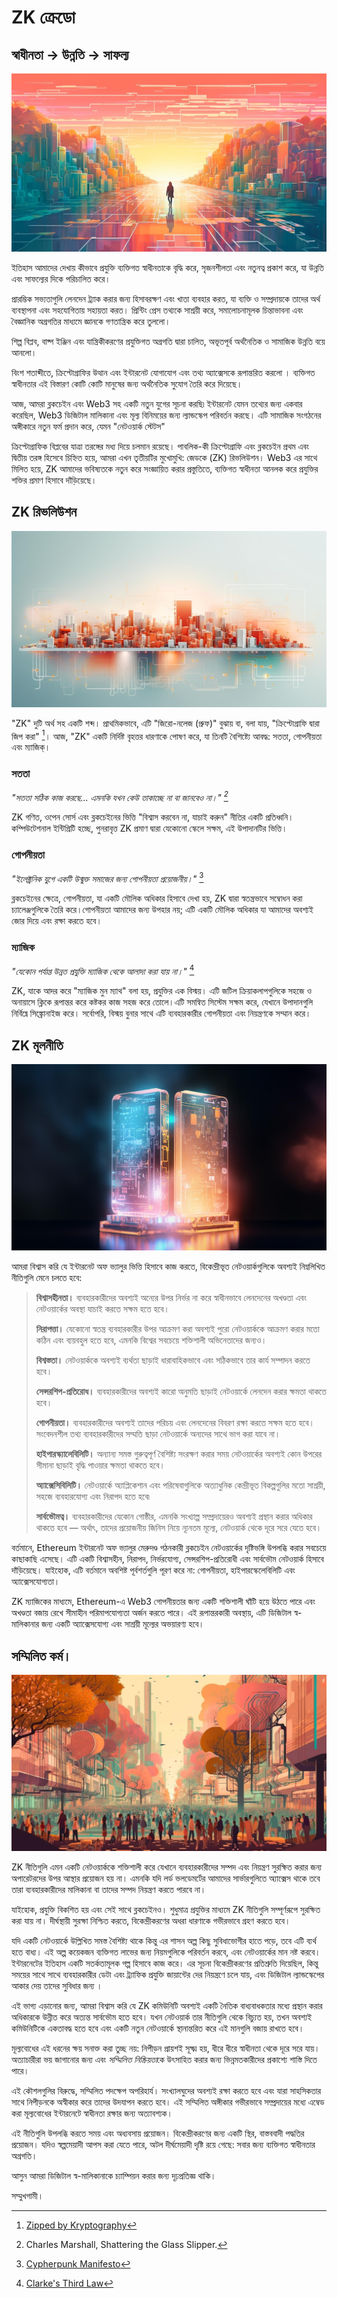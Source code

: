 # ZK ক্রেডো

## স্বাধীনতা → উন্নতি → সাফল্য

![স্বাধীনতা → উন্নতি → সাফল্য](freedom-progress-prosperity.jpeg)

ইতিহাস আমাদের দেখায় কীভাবে প্রযুক্তি ব্যক্তিগত স্বাধীনতাকে বৃদ্ধি করে, সৃজনশীলতা এবং নতুনত্ব প্রকাশ করে, যা উন্নতি এবং সাফল্যের দিকে পরিচালিত করে।

প্রারম্ভিক সভ্যতাগুলি লেনদেন ট্র্যাক করার জন্য হিসাবরক্ষণ এবং খাতা ব্যবহার করত, যা ব্যক্তি ও সম্প্রদায়কে তাদের অর্থ ব্যবস্থাপনা এবং সহযোগিতায় সহায়তা করত। প্রিন্টিং প্রেস তথ্যকে সাশ্রয়ী করে, সমালোচনামূলক চিন্তাভাবনা এবং বৈজ্ঞানিক অগ্রগতির মাধ্যমে জ্ঞানকে গণতান্ত্রিক করে  তুললো।

শিল্প বিপ্লব, বাষ্প ইঞ্জিন এবং যান্ত্রিকীকরণের প্রযুক্তিগত অগ্রগতি দ্বারা চালিত, অভূতপূর্ব অর্থনৈতিক ও সামাজিক উন্নতি বয়ে আনলো।

বিংশ শতাব্দীতে, ক্রিপ্টোগ্রাফির উত্থান এবং ইন্টারনেট যোগাযোগ এবং তথ্য অ্যাক্সেসকে রূপান্তরিত করলো । ব্যক্তিগত স্বাধীনতার এই  বিস্তারণ কোটি কোটি মানুষের জন্য অর্থনৈতিক সুযোগ তৈরি করে দিয়েছে।

আজ, আমরা ব্লকচেইন এবং Web3 সহ একটি নতুন যুগের সূচনা করছি৷ ইন্টারনেট যেমন তথ্যের জন্য একবার করেছিল, Web3 ডিজিটাল মালিকানা এবং মূল্য বিনিময়ের জন্য ল্যান্ডস্কেপ পরিবর্তন করছে। এটি সামাজিক সংগঠনের অঙ্গীকারে নতুন ফর্ম  প্রদান করে, যেমন "নেটওয়ার্ক স্টেটস" 

ক্রিপ্টোগ্রাফিক বিপ্লবের যাত্রা তরঙ্গের মধ্য দিয়ে চলমান রয়েছে। পাবলিক-কী ক্রিপ্টোগ্রাফি এবং ব্লকচেইন প্রথম এবং দ্বিতীয় তরঙ্গ হিসেবে চিহ্নিত হয়ে, আমরা এখন তৃতীয়টির মুখোমুখি: জেডকে (ZK) রিভলিউশন। Web3 এর সাথে মিলিত হয়ে, ZK আমাদের ভবিষ্যতকে নতুন করে সংজ্ঞায়িত করার প্রস্তুতিতে, ব্যক্তিগত স্বাধীনতা আনলক করে প্রযুক্তির শক্তির প্রমাণ হিসাবে দাঁড়িয়েছে।

## ZK রিভলিউশন

![ZK রিভলিউশন](zk-revolution.jpeg)

"ZK" দুটি অর্থ সহ একটি শব্দ। প্রাথমিকভাবে, এটি "জিরো-নলেজ (প্রুফ)" বুঝায় বা, বলা যায়, "ক্রিপ্টোগ্রাফি দ্বারা জিপ করা" [^2]। আজ, "ZK" একটি নির্দিষ্ট বৃহত্তর ধারণাকে পোষণ  করে, যা তিনটি বৈশিষ্ট্যে আবদ্ধ: সততা, গোপনীয়তা এবং ম্যাজিক্।

### সততা

*"সততা সঠিক কাজ করছে... এমনকি যখন কেউ তাকাচ্ছে না বা জানবেও না।" [^3]*

ZK গণিত, ওপেন সোর্স এবং ব্লকচেইনের ভিত্তি "বিশ্বাস করবেন না, যাচাই করুন" নীতির একটি প্রতিধ্বনি। কম্পিউটেশনাল ইন্টিগ্রিটি হচ্ছে, পুনরাবৃত্ত ZK প্রমাণ দ্বারা যেকোনো স্কেলে সক্ষম, এই উপাদানটির ভিত্তি।

### গোপনীয়তা

*"ইলেক্ট্রনিক যুগে একটি উন্মুক্ত সমাজের জন্য গোপনীয়তা প্রয়োজনীয়।"* [^4]

ব্লকচেইনের ক্ষেত্রে, গোপনীয়তা, যা একটি মৌলিক অধিকার হিসাবে দেখা হয়, ZK দ্বারা স্বতন্ত্রভাবে সম্বোধন করা চ্যালেঞ্জগুলিকে তৈরি করে।গোপনীয়তা আমাদের জন্য উপহার নয়; এটি একটি মৌলিক অধিকার যা আমাদের অবশ্যই জোর দিয়ে এবং রক্ষা করতে হবে।

### ম্যাজিক

*"যেকোন পর্যাপ্ত উন্নত প্রযুক্তি ম্যাজিক থেকে আলাদা করা যায় না।"* [^5]

ZK, যাকে আদর করে "ম্যাজিক মুন ম্যাথ" বলা হয়, প্রযুক্তির এক বিস্ময়। এটি জটিল ক্রিয়াকলাপগুলিকে সহজে ও অনায়াসে ক্লিকে রূপান্তর করে কষ্টকর কাজ সহজ করে তোলে।এটি সমন্বিত সিস্টেম সক্ষম করে, যেখানে উপাদানগুলি নির্বিঘ্নে সিঙ্ক্রোনাইজ করে। সর্বোপরি, বিস্ময় বুনার সাথে এটি ব্যবহারকারীর গোপনীয়তা এবং নিয়ন্ত্রণকে সম্মান করে।

## ZK মূলনীতি

![ZK মূলনীতি](zk-principles.jpeg)

আমরা বিশ্বাস করি যে ইন্টারনেট অফ ভ্যালুর ভিত্তি হিসাবে কাজ করতে, বিকেন্দ্রীভূত নেটওয়ার্কগুলিকে অবশ্যই নিম্নলিখিত নীতিগুলি মেনে চলতে হবে:

> **বিশ্বাসহীনতা।** ব্যবহারকারীদের অবশ্যই অন্যের উপর নির্ভর না করে স্বাধীনভাবে লেনদেনের অখণ্ডতা এবং নেটওয়ার্কের অবস্থা যাচাই করতে সক্ষম হতে হবে।
>
> **নিরাপত্তা।** যেকোনো স্বতন্ত্র ব্যবহারকারীর উপর আক্রমণ করা অবশ্যই পুরো নেটওয়ার্ককে আক্রমণ করার মতো কঠিন এবং ব্যয়বহুল হতে হবে, এমনকি বিশ্বের সবচেয়ে শক্তিশালী অভিনেতাদের জন্যও।
>
> **বিশ্বস্ততা।** নেটওয়ার্ককে অবশ্যই ব্যর্থতা ছাড়াই ধারাবাহিকভাবে এবং সঠিকভাবে তার কার্য সম্পাদন করতে হবে।
>
> **সেন্সরশিপ-প্রতিরোধ।** ব্যবহারকারীদের অবশ্যই কারো অনুমতি ছাড়াই নেটওয়ার্কে লেনদেন করার ক্ষমতা থাকতে হবে।
>
> **গোপনীয়তা।** ব্যবহারকারীদের অবশ্যই তাদের পরিচয় এবং লেনদেনের বিবরণ রক্ষা করতে সক্ষম হতে হবে। সংবেদনশীল তথ্য ব্যবহারকারীদের সম্মতি ছাড়া নেটওয়ার্কে অন্যদের সাথে ভাগ করা যাবে না।
>
> **হাইপারস্ক্যালেবিলিটি।** অন্যান্য সমস্ত গুরুত্বপূর্ণ বৈশিষ্ট্য সংরক্ষণ করার সময় নেটওয়ার্কের অবশ্যই কোন উপরের সীমানা ছাড়াই বৃদ্ধি পাওয়ার ক্ষমতা থাকতে হবে।
>
> **অ্যাক্সেসিবিলিটি।** নেটওয়ার্কে অ্যাপ্লিকেশান এবং পরিষেবাগুলিকে অত্যাধুনিক কেন্দ্রীভূত বিকল্পগুলির মতো সাশ্রয়ী, সহজে ব্যবহারযোগ্য এবং নিরাপদ হতে হবে৷
>
> **সার্বভৌমত্ব।** ব্যবহারকারীদের যেকোন গোষ্ঠীর, এমনকি সংখ্যাল্প সম্প্রদায়েরও অবশ্যই প্রস্থান করার অধিকার থাকতে হবে — অর্থাৎ, তাদের প্রয়োজনীয় জিনিস নিয়ে ন্যূনতম মূল্যে, নেটওয়ার্ক থেকে দূরে সরে যেতে হবে।

বর্তমানে, Ethereum ইন্টারনেট অফ ভ্যালুর মেরুদণ্ড গঠনকারী ব্লকচেইন নেটওয়ার্কের দৃষ্টিভঙ্গি উপলব্ধি করার সবচেয়ে কাছাকাছি এসেছে। এটি একটি বিশ্বাসহীন, নিরাপদ, নির্ভরযোগ্য, সেন্সরশিপ-প্রতিরোধী এবং সার্বভৌম নেটওয়ার্ক হিসাবে দাঁড়িয়েছে। যাইহোক, এটি বর্তমানে অবশিষ্ট পূর্বশর্তগুলি পূরণ করে না: গোপনীয়তা, হাইপারস্কেলেবিলিটি এবং অ্যাক্সেসযোগ্যতা।

ZK ম্যাজিকের মাধ্যমে, Ethereum-এ Web3 গোপনীয়তার জন্য একটি শক্তিশালী ঘাঁটি হয়ে উঠতে পারে এবং অখণ্ডতা বজায় রেখে সীমাহীন পরিমাপযোগ্যতা অর্জন করতে পারে। এই রূপান্তরকারী অবস্থায়, এটি ডিজিটাল স্ব-মালিকানার জন্য একটি অ্যাক্সেসযোগ্য এবং সাশ্রয়ী মূল্যের অভয়ারণ্য হবে।

## সম্মিলিত কর্ম।

![দ্য কালেক্টিভ অ্যাকশন](the-collective-action.jpeg)

ZK নীতিগুলি এমন একটি নেটওয়ার্ককে শক্তিশালী করে যেখানে ব্যবহারকারীদের সম্পদ এবং নিয়ন্ত্রণ সুরক্ষিত করার জন্য অপারেটরদের উপর আস্থার প্রয়োজন হয় না। এমনকি যদি লর্ড ভলডেমর্টের আমাদের সার্ভারগুলিতে অ্যাক্সেস থাকে তবে তারা ব্যবহারকারীদের মালিকানা বা তাদের সম্পদ নিয়ন্ত্রণ করতে পারবে না।

যাইহোক, প্রযুক্তি বিকশিত হয় এবং সেই সাথে ব্লকচেইনও। শুধুমাত্র প্রযুক্তির মাধ্যমে ZK নীতিগুলি সম্পূর্ণরূপে সুরক্ষিত করা যায় না। দীর্ঘস্থায়ী সুরক্ষা নিশ্চিত করতে, বিকেন্দ্রীকরণের অধরা ধারণাকে গভীরভাবে গ্রহণ করতে হবে।

যদি একটি নেটওয়ার্কে উল্লিখিত সমস্ত বৈশিষ্ট্য থাকে কিন্তু এর শাসন অল্প কিছু সুবিধাভোগীর হাতে পড়ে, তবে এটি ব্যর্থ হতে বাধ্য। এই অল্প কয়েকজন ব্যক্তিগত লাভের জন্য নিয়মগুলিকে পরিবর্তন করবে, এবং নেটওয়ার্কের মান নষ্ট করবে। ইন্টারনেটের ইতিহাস একটি সতর্কতামূলক গল্প হিসাবে কাজ করে। এর সূচনা বিকেন্দ্রীকরণের প্রতিশ্রুতি দিয়েছিল, কিন্তু সময়ের সাথে সাথে ব্যবহারকারীর ডেটা এবং ট্র্যাফিক প্রযুক্তি জায়ান্টের দের নিয়ন্ত্রণে চলে যায়, এবং ডিজিটাল ল্যান্ডস্কেপের আকার দেয় তাদের সুবিধার জন্য ।

এই ভাগ্য এড়ানোর জন্য, আমরা বিশ্বাস করি যে ZK কমিউনিটি অবশ্যই একটি নৈতিক বাধ্যবাধকতার মধ্যে প্রস্থান করার অধিকারকে উন্নীত করে অত্যন্ত সার্বভৌম হতে হবে। যখন নেটওয়ার্ক তার নীতিগুলি থেকে বিচ্যুত হয়, তখন অবশ্যই কমিউনিটিকে একতাবদ্ধ হতে হবে এবং একটি নতুন নেটওয়ার্কে স্থানান্তরিত করে এই মানগুলি বজায় রাখতে হবে।

মূল্যবোধের এই ধরনের ক্ষয় সনাক্ত করা তুচ্ছ নয়: নিপীড়ন প্রায়শই সূক্ষ্ম হয়, ধীরে ধীরে স্বাধীনতা থেকে দূরে সরে যায়। অত্যাচারীরা ভয় জাগানোর জন্য এবং *সম্মিলিত নিষ্ক্রিয়তা*কে উৎসাহিত করার জন্য ভিন্নমতকারীদের প্রকাশ্যে শাস্তি দিতে পারে।

এই কৌশলগুলির বিরুদ্ধে, সম্মিলিত পদক্ষেপ অপরিহার্য। সংখ্যালঘুদের অবশ্যই রক্ষা করতে হবে এবং যারা সাহসিকতার সাথে নিপীড়নকে অস্বীকার করে তাদের উদযাপন করতে হবে। এই সম্মিলিত অঙ্গীকার গভীরভাবে সম্প্রদায়ের মধ্যে এম্বেড করা মূল্যবোধের ইন্টারনেটে স্বাধীনতা রক্ষার জন্য অত্যাবশ্যক।

এই নীতিগুলি উপলব্ধি করতে সময় এবং অধ্যবসায় প্রয়োজন। বিকেন্দ্রীকরণের জন্য একটি স্থির, বাস্তববাদী পদ্ধতির প্রয়োজন। যদিও স্বল্পমেয়াদী আপস করা যেতে পারে, অটল দীর্ঘমেয়াদী দৃষ্টি রয়ে গেছে: সবার জন্য ব্যক্তিগত স্বাধীনতার অগ্রগতি।

আসুন আমরা ডিজিটাল স্ব-মালিকানাকে চ্যাম্পিয়ন করার জন্য দৃঢ়প্রতিজ্ঞ থাকি।

সম্মুখগামী।

[^1]: [The Network State](https://thenetworkstate.com/the-network-state-in-one-sentence).
[^2]: [Zipped by Kryptography](https://twitter.com/vitalikbuterin/status/1309298689156866048)
[^3]: Charles Marshall, Shattering the Glass Slipper.
[^4]: [Cypherpunk Manifesto](https://nakamotoinstitute.org/static/docs/cypherpunk-manifesto.txt)
[^5]: [Clarke's Third Law](https://en.wikipedia.org/wiki/Clarke%27s_three_laws)